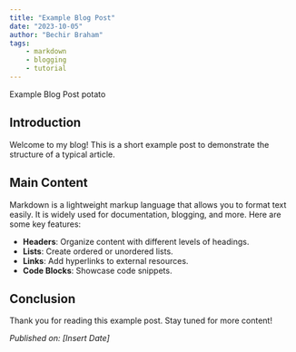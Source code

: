```yaml
---
title: "Example Blog Post"
date: "2023-10-05"
author: "Bechir Braham"
tags:
    - markdown
    - blogging
    - tutorial
---
```

 Example Blog Post potato

## Introduction
Welcome to my blog! This is a short example post to demonstrate the structure of a typical article.

## Main Content
Markdown is a lightweight markup language that allows you to format text easily. It is widely used for documentation, blogging, and more. Here are some key features:
- **Headers**: Organize content with different levels of headings.
- **Lists**: Create ordered or unordered lists.
- **Links**: Add hyperlinks to external resources.
- **Code Blocks**: Showcase code snippets.

## Conclusion
Thank you for reading this example post. Stay tuned for more content!

*Published on: [Insert Date]*